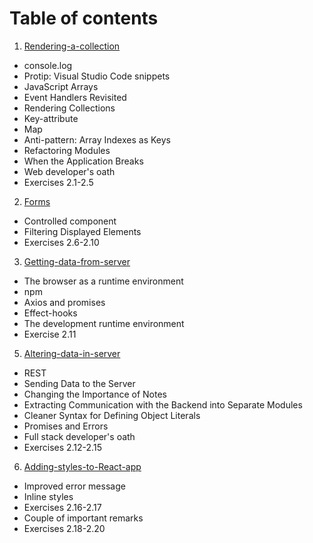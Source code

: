# Table of contents

1. [Rendering-a-collection](./Rendering-a-collection-modules.md)
  - console.log
  - Protip: Visual Studio Code snippets
  - JavaScript Arrays
  - Event Handlers Revisited
  - Rendering Collections
  - Key-attribute
  - Map
  - Anti-pattern: Array Indexes as Keys
  - Refactoring Modules
  - When the Application Breaks
  - Web developer's oath
  - Exercises 2.1-2.5
2. [Forms](./Forms.md)
  - Controlled component
  - Filtering Displayed Elements
  - Exercises 2.6-2.10
3. [Getting-data-from-server](./Getting-data-from-server.md)
  - The browser as a runtime environment
  - npm
  - Axios and promises
  - Effect-hooks
  - The development runtime environment
  - Exercise 2.11
5. [Altering-data-in-server](./Altering-data-in-server.md)
  - REST
  - Sending Data to the Server
  - Changing the Importance of Notes
  - Extracting Communication with the Backend into Separate Modules
  - Cleaner Syntax for Defining Object Literals
  - Promises and Errors
  - Full stack developer's oath
  - Exercises 2.12-2.15
6. [Adding-styles-to-React-app](Adding-styles-to-React-app.md)
  - Improved error message
  - Inline styles
  - Exercises 2.16-2.17
  - Couple of important remarks
  - Exercises 2.18-2.20
